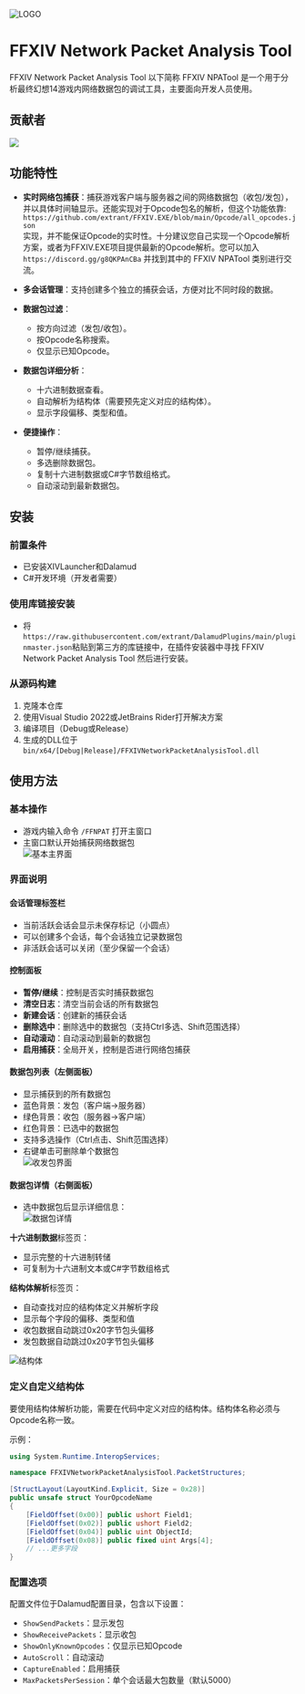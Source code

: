 <style>
img {
  display: block;
  margin: 0 auto;
}
</style>

![LOGO](https://raw.githubusercontent.com/extrant/IMGSave/refs/heads/main/FFXivStorkLauncher/NPATool.png "LOGO")

# FFXIV Network Packet Analysis Tool

FFXIV Network Packet Analysis Tool 以下简称 FFXIV NPATool 是一个用于分析最终幻想14游戏内网络数据包的调试工具，主要面向开发人员使用。

## 贡献者

<a href="https://github.com/extrant/FFXIVNetworkPacketAnalysisTool/graphs/contributors">
  <img src="https://contrib.rocks/image?repo=extrant/FFXIVNetworkPacketAnalysisTool" />
</a>

## 功能特性



- **实时网络包捕获**：捕获游戏客户端与服务器之间的网络数据包（收包/发包），并以具体时间轴显示。还能实现对于Opcode包名的解析，但这个功能依靠:\
 `https://github.com/extrant/FFXIV.EXE/blob/main/Opcode/all_opcodes.json`\
 实现，并不能保证Opcode的实时性。十分建议您自己实现一个Opcode解析方案，或者为FFXIV.EXE项目提供最新的Opcode解析。您可以加入 `https://discord.gg/g8QKPAnCBa` 并找到其中的 FFXIV NPATool 类别进行交流。

- **多会话管理**：支持创建多个独立的捕获会话，方便对比不同时段的数据。

- **数据包过滤**：
  - 按方向过滤（发包/收包）。
  - 按Opcode名称搜索。
  - 仅显示已知Opcode。

- **数据包详细分析**：
  - 十六进制数据查看。
  - 自动解析为结构体（需要预先定义对应的结构体）。
  - 显示字段偏移、类型和值。

- **便捷操作**：
  - 暂停/继续捕获。
  - 多选删除数据包。
  - 复制十六进制数据或C#字节数组格式。
  - 自动滚动到最新数据包。

## 安装

### 前置条件

- 已安装XIVLauncher和Dalamud
- C#开发环境（开发者需要）

### 使用库链接安装
- 将 `https://raw.githubusercontent.com/extrant/DalamudPlugins/main/pluginmaster.json`粘贴到第三方的库链接中，在插件安装器中寻找 FFXIV Network Packet Analysis Tool 然后进行安装。

### 从源码构建

1. 克隆本仓库
2. 使用Visual Studio 2022或JetBrains Rider打开解决方案
3. 编译项目（Debug或Release）
4. 生成的DLL位于 `bin/x64/[Debug|Release]/FFXIVNetworkPacketAnalysisTool.dll`

## 使用方法

### 基本操作

- 游戏内输入命令 `/FFNPAT` 打开主窗口
- 主窗口默认开始捕获网络数据包\
![基本主界面](https://raw.githubusercontent.com/extrant/IMGSave/refs/heads/main/FFXIV%20NPATool/%E5%9F%BA%E6%9C%AC%E4%B8%BB%E7%95%8C%E9%9D%A2.png "基本主界面")
### 界面说明

#### 会话管理标签栏
- 当前活跃会话会显示未保存标记（小圆点）
- 可以创建多个会话，每个会话独立记录数据包
- 非活跃会话可以关闭（至少保留一个会话）

#### 控制面板
- **暂停/继续**：控制是否实时捕获数据包
- **清空日志**：清空当前会话的所有数据包
- **新建会话**：创建新的捕获会话
- **删除选中**：删除选中的数据包（支持Ctrl多选、Shift范围选择）
- **自动滚动**：自动滚动到最新的数据包
- **启用捕获**：全局开关，控制是否进行网络包捕获

#### 数据包列表（左侧面板）
- 显示捕获到的所有数据包
- 蓝色背景：发包（客户端→服务器）
- 绿色背景：收包（服务器→客户端）
- 红色背景：已选中的数据包
- 支持多选操作（Ctrl点击、Shift范围选择）
- 右键单击可删除单个数据包
![收发包界面](https://raw.githubusercontent.com/extrant/IMGSave/refs/heads/main/FFXIV%20NPATool/%E6%94%B6%E5%8F%91%E5%8C%85%E7%95%8C%E9%9D%A2.png "收发包界面")

#### 数据包详情（右侧面板）
- 选中数据包后显示详细信息：
![数据包详情](https://raw.githubusercontent.com/extrant/IMGSave/refs/heads/main/FFXIV%20NPATool/%E9%80%89%E4%B8%AD%E5%8C%85%E4%BD%93%E8%A7%A3%E6%9E%90%E7%95%8C%E9%9D%A2.png "数据包详情")

**十六进制数据**标签页：
- 显示完整的十六进制转储
- 可复制为十六进制文本或C#字节数组格式

**结构体解析**标签页：
- 自动查找对应的结构体定义并解析字段
- 显示每个字段的偏移、类型和值
- 收包数据自动跳过0x20字节包头偏移
- 发包数据自动跳过0x20字节包头偏移

![结构体](https://raw.githubusercontent.com/extrant/IMGSave/refs/heads/main/FFXIV%20NPATool/%E7%BB%93%E6%9E%84%E4%BD%93%E7%95%8C%E9%9D%A2.png "结构体")

### 定义自定义结构体

要使用结构体解析功能，需要在代码中定义对应的结构体。结构体名称必须与Opcode名称一致。

示例：
```csharp
using System.Runtime.InteropServices;

namespace FFXIVNetworkPacketAnalysisTool.PacketStructures;

[StructLayout(LayoutKind.Explicit, Size = 0x28)]
public unsafe struct YourOpcodeName
{
    [FieldOffset(0x00)] public ushort Field1;
    [FieldOffset(0x02)] public ushort Field2;
    [FieldOffset(0x04)] public uint ObjectId;
    [FieldOffset(0x08)] public fixed uint Args[4];
    // ...更多字段
}
```

### 配置选项

配置文件位于Dalamud配置目录，包含以下设置：

- `ShowSendPackets`：显示发包
- `ShowReceivePackets`：显示收包
- `ShowOnlyKnownOpcodes`：仅显示已知Opcode
- `AutoScroll`：自动滚动
- `CaptureEnabled`：启用捕获
- `MaxPacketsPerSession`：单个会话最大包数量（默认5000）


